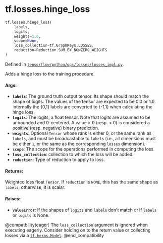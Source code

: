 <div itemscope itemtype="http://developers.google.com/ReferenceObject">
<meta itemprop="name" content="tf.losses.hinge_loss" />
</div>

# tf.losses.hinge_loss

``` python
tf.losses.hinge_loss(
    labels,
    logits,
    weights=1.0,
    scope=None,
    loss_collection=tf.GraphKeys.LOSSES,
    reduction=Reduction.SUM_BY_NONZERO_WEIGHTS
)
```



Defined in [`tensorflow/python/ops/losses/losses_impl.py`](https://www.tensorflow.org/code/tensorflow/python/ops/losses/losses_impl.py).

Adds a hinge loss to the training procedure.

#### Args:

* <b>`labels`</b>: The ground truth output tensor. Its shape should match the shape of
    logits. The values of the tensor are expected to be 0.0 or 1.0. Internally
    the {0,1} labels are converted to {-1,1} when calculating the hinge loss.
* <b>`logits`</b>: The logits, a float tensor. Note that logits are assumed to be
    unbounded and 0-centered. A value > 0 (resp. < 0) is considered a positive
    (resp. negative) binary prediction.
* <b>`weights`</b>: Optional `Tensor` whose rank is either 0, or the same rank as
    `labels`, and must be broadcastable to `labels` (i.e., all dimensions must
    be either `1`, or the same as the corresponding `losses` dimension).
* <b>`scope`</b>: The scope for the operations performed in computing the loss.
* <b>`loss_collection`</b>: collection to which the loss will be added.
* <b>`reduction`</b>: Type of reduction to apply to loss.


#### Returns:

Weighted loss float `Tensor`. If `reduction` is `NONE`, this has the same
shape as `labels`; otherwise, it is scalar.


#### Raises:

* <b>`ValueError`</b>: If the shapes of `logits` and `labels` don't match or
    if `labels` or `logits` is None.

@compatbility(eager)
The `loss_collection` argument is ignored when executing eagerly. Consider
holding on to the return value or collecting losses via a <a href="../../tf/keras/Model.md"><code>tf.keras.Model</code></a>.
@end_compatibility